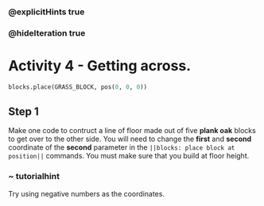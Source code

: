 ### @explicitHints true
### @hideIteration true 
# Activity 4 - Getting across.

```python
blocks.place(GRASS_BLOCK, pos(0, 0, 0))
```

## Step 1
Make one code to contruct a line of floor made out of five **plank oak** blocks to get over to the other side. You will need to change the **first** and **second** coordinate of the **second**
parameter in the `||blocks: place block at position||` commands. You must make sure that you build at floor height.
### ~ tutorialhint 
Try using negative numbers as the coordinates.